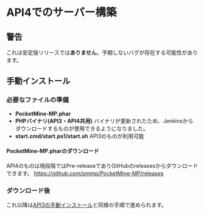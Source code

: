 # API4でのサーバー構築
## 警告
これは安定版リリースでは**ありません**。予期しないバグが存在する可能性があります。

## 手動インストール
### 必要なファイルの準備
- **PocketMine-MP.phar**
- **PHPバイナリ(API3・API4共用)** バイナリが更新されたため、Jenkinsからダウンロードするものが使用できるようになりました。
- **start.cmd/start.ps1/start.sh** API3のものが利用可能

#### PocketMine-MP.pharのダウンロード
API4のものは現段階ではPre-releaseでありGitHubのreleasesからダウンロードできます。
<https://github.com/pmmp/PocketMine-MP/releases>


### ダウンロード後
これ以降は[API3の手動インストール](/building/README.md#_2)と同様の手順で進められます。